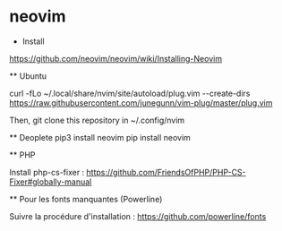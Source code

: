 # neovim


* Install

https://github.com/neovim/neovim/wiki/Installing-Neovim

** Ubuntu

curl -fLo ~/.local/share/nvim/site/autoload/plug.vim --create-dirs \
    https://raw.githubusercontent.com/junegunn/vim-plug/master/plug.vim

Then, git clone this repository in ~/.config/nvim

** Deoplete
pip3 install neovim
pip install neovim

** PHP

Install php-cs-fixer : https://github.com/FriendsOfPHP/PHP-CS-Fixer#globally-manual

** Pour les fonts manquantes (Powerline)

Suivre la procédure d'installation : https://github.com/powerline/fonts

